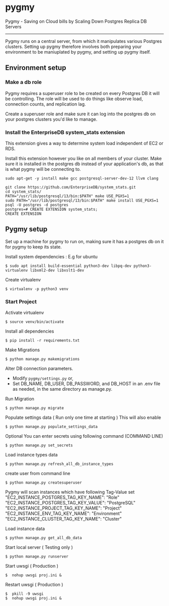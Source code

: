# pygmy
Pygmy - Saving on Cloud bills by Scaling Down Postgres Replica DB Servers

---

Pygmy runs on a central server, from which it manipulates various Postgres clusters. Setting up pygmy therefore involves both preparing your environment to be maniuplated by pygmy, and setting up pygmy itself.

## Environment setup
### Make a db role 
Pygmy requires a superuser role to be created on every Postgres DB it will be controlling. The role will be used to do things like observe load, connection counts, and replication lag.

Create a superuser role and make sure it can log into the postgres db on your postgres clusters you'd like to manage.

### Install the EnterpriseDB system_stats extension
This extension gives a way to determine system load independent of EC2 or RDS.

Install this extension however you like on all members of your cluster. Make sure it is installed in the postgres db instead of your application's db, as that is what pygmy will be connecting to.
```
sudo apt-get -y install make gcc postgresql-server-dev-12 llvm clang

git clone https://github.com/EnterpriseDB/system_stats.git
cd system_stats/
PATH="/usr/lib/postgresql/13/bin:$PATH" make USE_PGXS=1
sudo PATH="/usr/lib/postgresql/13/bin:$PATH" make install USE_PGXS=1
psql -U postgres -d postgres
postgres=# CREATE EXTENSION system_stats;
CREATE EXTENSION
```


## Pygmy setup
Set up a machine for pygmy to run on, making sure it has a postgres db on it for pygmy to keep its state.


Install system dependencies : E.g for ubuntu
```shell
$ sudo apt install build-essential python3-dev libpq-dev python3-virtualenv libxml2-dev libxslt1-dev
```

Create virtualenv
```shell
$ virtualenv -p python3 venv
```

### Start Project
Activate virtualenv
```shell
$ source venv/bin/activate
```

Install all dependencies
```shell
$ pip install -r requirements.txt
```

Make Migrations
```shell
$ python manage.py makemigrations
```

Alter DB connection parameters.
- Modify `pygmy/settings.py` or,
- Set DB_NAME, DB_USER, DB_PASSWORD, and DB_HOST in an .env file as needed, in the same directory as manage.py.

Run Migration
```shell
$ python manage.py migrate
```

Populate settings data ( Run only one time at starting )
This will also enable 
```shell
$ python manage.py populate_settings_data
```

Optional You can enter secrets using following command (COMMAND LINE)
```shell
$ python manage.py set_secrets
```

Load instance types data
```shell
$ python manage.py refresh_all_db_instance_types
```

create user from command line
```shell
$ python manage.py createsuperuser
```

Pygmy will scan instances which have following Tag-Value set
"EC2_INSTANCE_POSTGRES_TAG_KEY_NAME": "Role"
"EC2_INSTANCE_POSTGRES_TAG_KEY_VALUE": "PostgreSQL"
"EC2_INSTANCE_PROJECT_TAG_KEY_NAME": "Project"
"EC2_INSTANCE_ENV_TAG_KEY_NAME": "Environment"
"EC2_INSTANCE_CLUSTER_TAG_KEY_NAME": "Cluster"

Load instance data
```shell
$ python manage.py get_all_db_data
```

Start local server ( Testing only )
```shell
$ python manage.py runserver
```

Start uwsgi ( Production )
```shell
$  nohup uwsgi proj.ini &
```

Restart uwsgi ( Production )
```shell
$  pkill -9 uwsgi
$  nohup uwsgi proj.ini &
```
